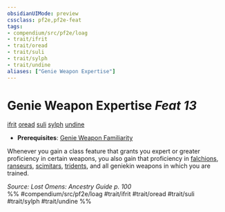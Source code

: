 ```yaml
---
obsidianUIMode: preview
cssclass: pf2e,pf2e-feat
tags:
- compendium/src/pf2e/loag
- trait/ifrit
- trait/oread
- trait/suli
- trait/sylph
- trait/undine
aliases: ["Genie Weapon Expertise"]
---
```

# Genie Weapon Expertise  *Feat 13*  
[ifrit](../../Rules/traits/ifrit-b2.md)  [oread](../../Rules/traits/oread-b2.md)  [suli](../../Rules/traits/suli-b2.md)  [sylph](../../Rules/traits/sylph-b2.md)  [undine](../../Rules/traits/undine-b2.md)  

- **Prerequisites**: [Genie Weapon Familiarity](genie-weapon-familiarity-loag.md)

Whenever you gain a class feature that grants you expert or greater proficiency in certain weapons, you also gain that proficiency in [falchions](../equipment/items/falchion.md), [ranseurs](../equipment/items/ranseur.md), [scimitars](../equipment/items/scimitar.md), [tridents](../equipment/items/trident.md), and all geniekin weapons in which you are trained.

*Source: Lost Omens: Ancestry Guide p. 100*  
%% #compendium/src/pf2e/loag #trait/ifrit #trait/oread #trait/suli #trait/sylph #trait/undine %%